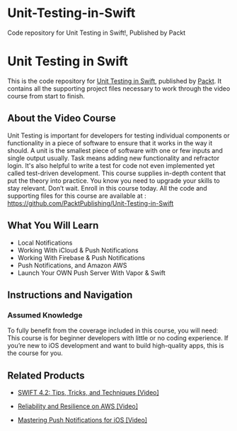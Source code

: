 # Unit-Testing-in-Swift
Code repository for Unit Testing in Swift!, Published by Packt
# Unit Testing in Swift
This is the code repository for [Unit Testing in Swift](https://www.packtpub.com/application-development/mastering-push-notifications-ios-video?utm_source=github&utm_medium=repository&utm_campaign=9781789954562), published by [Packt](https://www.packtpub.com/?utm_source=github). It contains all the supporting project files necessary to work through the video course from start to finish.
## About the Video Course
Unit Testing is important for developers for testing individual components or functionality in a piece of software to ensure that it works in the way it should. A unit is the smallest piece of software with one or few inputs and single output usually. Task means adding new functionality and refractor login. It's also helpful to write a test for code not even implemented yet called test-driven development. This course supplies in-depth content that put the theory into practice. You know you need to upgrade your skills to stay relevant. Don’t wait. Enroll in this course today.
All the code and supporting files for this course are available at : https://github.com/PacktPublishing/Unit-Testing-in-Swift

<H2>What You Will Learn</H2>
<DIV class=book-info-will-learn-text>
<UL>
<LI>Local Notifications 
<LI>Working With iCloud &amp; Push Notifications 
<LI>Working With Firebase &amp; Push Notifications 
<LI>Push Notifications, and Amazon AWS 
<LI>Launch Your OWN Push Server With Vapor &amp; Swift </LI></UL></DIV>

## Instructions and Navigation
### Assumed Knowledge
To fully benefit from the coverage included in this course, you will need:<br/>
This course is for beginner developers with little or no coding experience. If you’re new to iOS development and want to build high-quality apps, this is the course for you.


## Related Products
* [SWIFT 4.2: Tips, Tricks, and Techniques [Video]](https://www.packtpub.com/application-development/mastering-push-notifications-ios-video?utm_source=github&utm_medium=repository&utm_campaign=9781789954562)

* [Reliability and Resilience on AWS [Video]](https://www.packtpub.com/application-development/mastering-push-notifications-ios-video?utm_source=github&utm_medium=repository&utm_campaign=9781789954562)

* [Mastering Push Notifications for iOS [Video]](https://www.packtpub.com/application-development/mastering-push-notifications-ios-video?utm_source=github&utm_medium=repository&utm_campaign=9781789954562)

